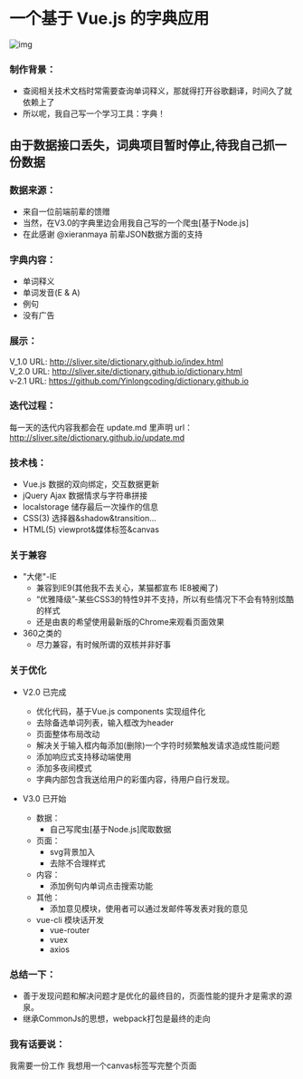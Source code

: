 # 一个基于 Vue.js 的字典应用

![img](./theme/look.gif)
### 制作背景： 
- 查阅相关技术文档时常需要查询单词释义，那就得打开谷歌翻译，时间久了就依赖上了
- 所以呢，我自己写一个学习工具：字典！

## 由于数据接口丢失，词典项目暂时停止,待我自己抓一份数据

### 数据来源：
- 来自一位前端前辈的馈赠 
- 当然，在V3.0的字典里边会用我自己写的一个爬虫[基于Node.js]
- 在此感谢 @xieranmaya 前辈JSON数据方面的支持

### 字典内容：
- 单词释义
- 单词发音(E & A)
- 例句
- 没有广告

### 展示：
V_1.0 URL: http://sliver.site/dictionary.github.io/index.html  
V_2.0 URL: http://sliver.site/dictionary.github.io/dictionary.html  
v-2.1 URL: https://github.com/Yinlongcoding/dictionary.github.io
### 迭代过程：
每一天的迭代内容我都会在 update.md 里声明 
url：http://sliver.site/dictionary.github.io/update.md

### 技术栈：
- Vue.js       数据的双向绑定，交互数据更新
- jQuery Ajax  数据情求与字符串拼接
- localstorage 储存最后一次操作的信息  
- CSS(3)       选择器&shadow&transition...   
- HTML(5)      viewprot&媒体标签&canvas

### 关于兼容
* "大佬"-IE
    - 兼容到IE9(其他我不去关心，某猫都宣布 IE8被阉了)
    - “优雅降级”-某些CSS3的特性9并不支持，所以有些情况下不会有特别炫酷的样式
    - 还是由衷的希望使用最新版的Chrome来观看页面效果
* 360之类的
    - 尽力兼容，有时候所谓的双核并非好事

### 关于优化
* V2.0 已完成
    - 优化代码，基于Vue.js components 实现组件化
    - 去除备选单词列表，输入框改为header
    - 页面整体布局改动
    - 解决关于输入框内每添加(删除)一个字符时频繁触发请求造成性能问题  
    - 添加响应式支持移动端使用
    - 添加多夜间模式
    - 字典内部包含我送给用户的彩蛋内容，待用户自行发现。

* V3.0 已开始
    + 数据：
        - 自己写爬虫[基于Node.js]爬取数据
    + 页面： 
        - svg背景加入
        - 去除不合理样式
    + 内容： 
        - 添加例句内单词点击搜索功能
    + 其他：
        - 添加意见模块，使用者可以通过发邮件等发表对我的意见
    + vue-cli 模块话开发
        * vue-router
        * vuex
        * axios

### 总结一下：
- 善于发现问题和解决问题才是优化的最终目的，页面性能的提升才是需求的源泉。
- 继承CommonJs的思想，webpack打包是最终的走向

### 我有话要说： 
我需要一份工作
我想用一个canvas标签写完整个页面
